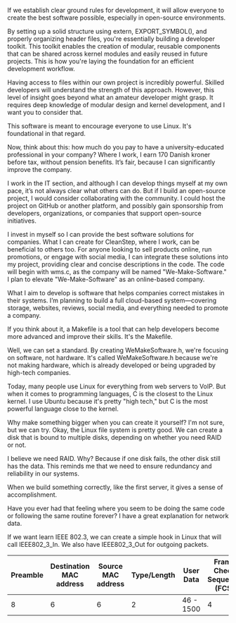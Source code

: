 If we establish clear ground rules for development, it will allow everyone to create the best software possible, especially in open-source environments.

By setting up a solid structure using extern, EXPORT_SYMBOL(), and properly organizing header files, you're essentially building a developer toolkit. This toolkit enables the creation of modular, reusable components that can be shared across kernel modules and easily reused in future projects. This is how you're laying the foundation for an efficient development workflow.

Having access to files within our own project is incredibly powerful. Skilled developers will understand the strength of this approach. However, this level of insight goes beyond what an amateur developer might grasp. It requires deep knowledge of modular design and kernel development, and I want you to consider that.

This software is meant to encourage everyone to use Linux. It's foundational in that regard.

Now, think about this: how much do you pay to have a university-educated professional in your company? Where I work, I earn 170 Danish kroner before tax, without pension benefits. It’s fair, because I can significantly improve the company.

I work in the IT section, and although I can develop things myself at my own pace, it’s not always clear what others can do. But if I build an open-source project, I would consider collaborating with the community. I could host the project on GitHub or another platform, and possibly gain sponsorship from developers, organizations, or companies that support open-source initiatives.

I invest in myself so I can provide the best software solutions for companies. What I can create for CleanStep, where I work, can be beneficial to others too. For anyone looking to sell products online, run promotions, or engage with social media, I can integrate these solutions into my project, providing clear and concise descriptions in the code. The code will begin with wms.c, as the company will be named "We-Make-Software." I plan to elevate "We-Make-Software" as an online-based company.

What I aim to develop is software that helps companies correct mistakes in their systems. I’m planning to build a full cloud-based system—covering storage, websites, reviews, social media, and everything needed to promote a company.


If you think about it, a Makefile is a tool that can help developers become more advanced and improve their skills. It's the Makefile.

Well, we can set a standard. By creating WeMakeSoftware.h, we're focusing on software, not hardware. It's called WeMakeSoftware.h because we're not making hardware, which is already developed or being upgraded by high-tech companies.

Today, many people use Linux for everything from web servers to VoIP. But when it comes to programming languages, C is the closest to the Linux kernel. I use Ubuntu because it's pretty "high tech," but C is the most powerful language close to the kernel.

Why make something bigger when you can create it yourself? I'm not sure, but we can try. Okay, the Linux file system is pretty good. We can create a disk that is bound to multiple disks, depending on whether you need RAID or not. 

I believe we need RAID. Why? Because if one disk fails, the other disk still has the data. This reminds me that we need to ensure redundancy and reliability in our systems.

When we build something correctly, like the first server, it gives a sense of accomplishment.

Have you ever had that feeling where you seem to be doing the same code or following the same routine forever? I have a great explanation for network data.

If we want learn IEEE 802.3, we can create a simple hook in Linux that will call IEEE802_3_In. We also have IEEE802_3_Out for outgoing packets.


| Preamble | Destination MAC address | Source MAC address | Type/Length | User Data | Frame Check Sequence (FCS) |
|----------|-------------------------|--------------------|-------------|-----------|----------------------------|
| 8        | 6                       | 6                  | 2           | 46 - 1500 | 4                          |
